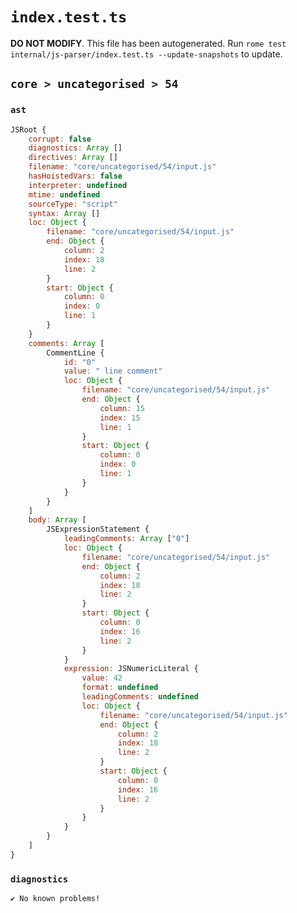 # `index.test.ts`

**DO NOT MODIFY**. This file has been autogenerated. Run `rome test internal/js-parser/index.test.ts --update-snapshots` to update.

## `core > uncategorised > 54`

### `ast`

```javascript
JSRoot {
	corrupt: false
	diagnostics: Array []
	directives: Array []
	filename: "core/uncategorised/54/input.js"
	hasHoistedVars: false
	interpreter: undefined
	mtime: undefined
	sourceType: "script"
	syntax: Array []
	loc: Object {
		filename: "core/uncategorised/54/input.js"
		end: Object {
			column: 2
			index: 18
			line: 2
		}
		start: Object {
			column: 0
			index: 0
			line: 1
		}
	}
	comments: Array [
		CommentLine {
			id: "0"
			value: " line comment"
			loc: Object {
				filename: "core/uncategorised/54/input.js"
				end: Object {
					column: 15
					index: 15
					line: 1
				}
				start: Object {
					column: 0
					index: 0
					line: 1
				}
			}
		}
	]
	body: Array [
		JSExpressionStatement {
			leadingComments: Array ["0"]
			loc: Object {
				filename: "core/uncategorised/54/input.js"
				end: Object {
					column: 2
					index: 18
					line: 2
				}
				start: Object {
					column: 0
					index: 16
					line: 2
				}
			}
			expression: JSNumericLiteral {
				value: 42
				format: undefined
				leadingComments: undefined
				loc: Object {
					filename: "core/uncategorised/54/input.js"
					end: Object {
						column: 2
						index: 18
						line: 2
					}
					start: Object {
						column: 0
						index: 16
						line: 2
					}
				}
			}
		}
	]
}
```

### `diagnostics`

```
✔ No known problems!

```

